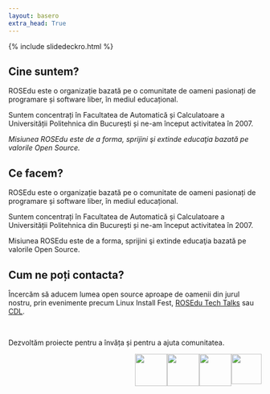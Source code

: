 ```yaml
---
layout: basero
extra_head: True
---
```


<div id="slidedeck-frame" class="skin-slidedeck">
  <dl class="slidedeck">
	{% include slidedeckro.html %}
  </dl>
</div>

<script type="text/javascript">
  $('.slidedeck').slidedeck();
</script>

<div class="col-1">
  <h2>Cine suntem?</h2>

  <div class="content">

<p>ROSEdu este o organizație bazată pe o comunitate de oameni pasionați de programare și software liber, în mediul educațional.</p>
 
<p>Suntem concentrați în Facultatea de Automatică și Calculatoare a Universității Politehnica din București și ne-am început activitatea în 2007.</p>
 
<p><em>Misiunea ROSEdu este de a forma, sprijini şi extinde educaţia bazată pe valorile Open Source.</em></p>

  </div>
</div><!-- .col-1 -->

<div class="col-2">
  <h2>Ce facem?</h2>

  <div class="content">

<p>ROSEdu este o organizație bazată pe o comunitate de oameni pasionați de programare și software liber, în mediul educațional.</p>

<p>Suntem concentrați în Facultatea de Automatică și Calculatoare a Universității Politehnica din București și ne-am început activitatea în 2007.</p>

<p>Misiunea ROSEdu este de a forma, sprijini şi extinde educaţia bazată pe valorile Open Source.</p>

  </div>
</div><!-- .col-2 -->

<div class="col-3">
  <h2>Cum ne poți contacta?</h2>

  <div class="content">
<p>	&Icirc;ncercăm să aducem lumea open source aproape de oamenii din jurul nostru, prin evenimente precum Linux Install Fest, <a href="http://talks.rosedu.org/">ROSEdu Tech Talks</a> sau <a href="http://cdl.rosedu.org/">CDL</a>.</p>
<p>	&nbsp;</p>
<p>	Dezvoltăm proiecte pentru a &icirc;nvăța și pentru a ajuta comunitatea.</p>

<p>
    <a href="https://plus.google.com/114233516141809762907?prsrc=3" style="text-decoration: none;"><img src="{{site.basepath}}resources/images/button-gplus.png" style="float: right;" width="60" /></a> 
    <a href="http://www.facebook.com/rosedu.org"><img alt="" src="{{site.basepath}}resources/images/button-facebook.png" style="float: right; width: 64px; height: 64px;" /></a>
    <a href="http://twitter.com/rosedu_org"><img height="64" src="{{site.basepath}}resources/images/button-twitter.png" style="float: right;" width="64" /></a> 
    <a href="/ro/rss.xml"><img alt="" src="{{site.basepath}}resources/images/button-rss.png" style="float: right; width: 64px; height: 64px;" /></a>
</p>
  </div>
</div><!-- .col-3 -->
